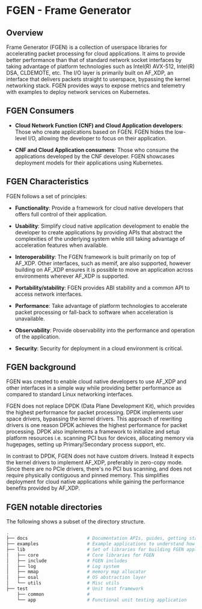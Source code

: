 # FGEN - Frame Generator

## Overview

Frame Generator (FGEN) is a collection of userspace libraries for accelerating packet
processing for cloud applications. It aims to provide better performance than that of standard
network socket interfaces by taking advantage of platform technologies such as Intel(R) AVX-512,
Intel(R) DSA, CLDEMOTE, etc. The I/O layer is primarily built on AF_XDP, an interface that
delivers packets straight to userspace, bypassing the kernel networking stack. FGEN provides ways
to expose metrics and telemetry with examples to deploy network services on Kubernetes.

## FGEN Consumers

* **Cloud Network Function (CNF) and Cloud Application developers**: Those who create applications
  based on FGEN. FGEN hides the low-level I/O, allowing the developer to focus on their
  application.

* **CNF and Cloud Application consumers**: Those who consume the applications developed by the CNF
  developer. FGEN showcases deployment models for their applications using Kubernetes.

## FGEN Characteristics

FGEN follows a set of principles:

* **Functionality**: Provide a framework for cloud native developers that offers full control of
  their application.

* **Usability**: Simplify cloud native application development to enable the developer to create
  applications by providing APIs that abstract the complexities of the underlying system while
  still taking advantage of acceleration features when available.

* **Interoperability**: The FGEN framework is built primarily on top of AF_XDP. Other interfaces,
  such as memif, are also supported, however building on AF_XDP ensures it is possible to move
  an application across environments wherever AF_XDP is supported.

* **Portability/stability**: FGEN provides ABI stability and a common API to access network
  interfaces.

* **Performance**: Take advantage of platform technologies to accelerate packet processing or
  fall-back to software when acceleration is unavailable.

* **Observability**: Provide observability into the performance and operation of the application.

* **Security**: Security for deployment in a cloud environment is critical.

## FGEN background

FGEN was created to enable cloud native developers to use AF_XDP and other interfaces in a simple
way while providing better performance as compared to standard Linux networking interfaces.

FGEN does not replace DPDK (Data Plane Development Kit), which provides the highest performance for
packet processing. DPDK implements user space drivers, bypassing the kernel drivers. This approach
of rewriting drivers is one reason DPDK achieves the highest performance for packet processing. DPDK
also implements a framework to initialize and setup platform resources i.e. scanning PCI bus for
devices, allocating memory via hugepages, setting up Primary/Secondary process support, etc.

In contrast to DPDK, FGEN does not have custom drivers. Instead it expects the kernel drivers to
implement AF_XDP, preferably in zero-copy mode. Since there are no PCIe drivers, there's no PCI bus
scanning, and does not require physically contiguous and pinned memory. This simplifies deployment
for cloud native applications while gaining the performance benefits provided by AF_XDP.

## FGEN notable directories

The following shows a subset of the directory structure.

```bash
.
├── docs                      # Documentation APIs, guides, getting started, ...
├── examples                  # Example applications to understand how to use FGEN features
├── lib                       # Set of libraries for building FGEN applications
│   ├── core                  # Core libraries for FGEN
│   ├── include               # FGEN includes
│   ├── log                   # Log system
│   ├── mmap                  # memory map allocator
│   ├── osal                  # OS abstraction layer
│   └── utils                 # Misc utils
├── test                      # Unit test framework
    ├── common                #
    └── app                   # Functional unit testing application
```
